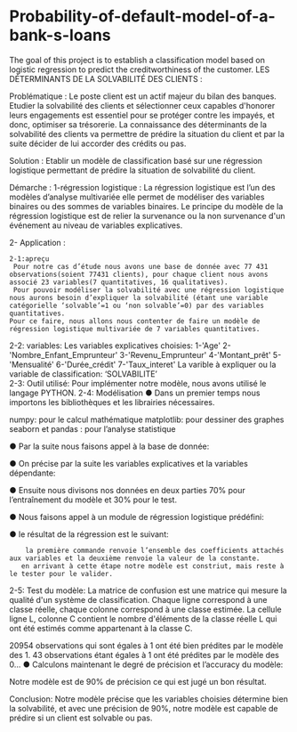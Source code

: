 # Probability-of-default-model-of-a-bank-s-loans
The goal of this project is to establish a classification model based on logistic regression to predict the creditworthiness of the customer.
LES DÉTERMINANTS DE LA SOLVABILITÉ DES CLIENTS :
 
Problématique :
 	Le poste client est un actif majeur du bilan des banques. Etudier la solvabilité des clients et sélectionner ceux capables d'honorer leurs engagements est essentiel pour se protéger contre les impayés, et donc, optimiser sa trésorerie.
 	La connaissance des déterminants de la solvabilité des clients va permettre de prédire la situation du client et par la suite décider de lui accorder des crédits ou pas.

Solution :
 	Etablir un modèle de classification basé sur une régression logistique permettant de prédire la situation de solvabilité du client.

Démarche :
1-régression logistique :
 	La régression logistique est l’un des modèles d’analyse multivariée elle permet de modéliser des variables binaires ou des sommes de variables binaires. 
	Le principe du modèle de la régression logistique est de relier la survenance ou la non survenance d'un événement au niveau de variables explicatives. 
 
2- Application :

    2-1:apreçu
     Pour notre cas d’étude nous avons une base de donnée avec 77 431 observations(soient 77431 clients), pour chaque client nous avons associé 23 variables(7 quantitatives, 16 qualitatives).
     Pour pouvoir modéliser la solvabilité avec une régression logistique nous aurons besoin d’expliquer la solvabilité (étant une variable catégorielle ‘solvable’=1 ou ‘non solvable’=0) par des variables quantitatives.
    Pour ce faire, nous allons nous contenter de faire un modèle de régression logistique multivariée de 7 variables quantitatives.
  2-2: variables:
        Les variables explicatives choisies:
1-'Age'
2-'Nombre_Enfant_Emprunteur'
3-'Revenu_Emprunteur'
4-'Montant_prêt'
5-'Mensualité'
6-'Durée_crédit'
7-'Taux_interet'
        La varible à expliquer ou la variable de classification:
‘SOLVABILITE’	
 2-3: Outil utilisé:
   Pour implémenter notre modèle, nous avons utilisé le langage PYTHON.
 2-4: Modélisation 
●	Dans un premier temps nous importons les bibliothèques et les librairies nécessaires.
 
numpy: pour le calcul mathématique
matplotlib: pour dessiner des graphes
seaborn et pandas : pour l’analyse statistique

●	Par la suite nous faisons appel à la base de donnée:
 
●	On précise par la suite les variables explicatives et la variables dépendante:
 
●	Ensuite nous divisons nos données en deux parties 70% pour 
l’entraînement du modèle et 30% pour le test.
 
●	Nous faisons appel à un module de régression logistique prédéfini:
 
●	le résultat de la régression est le suivant:
 
        la première commande renvoie l’ensemble des coefficients attachés aux variables et la deuxième renvoie la valeur de la constante.
       en arrivant à cette étape notre modèle est constriut, mais reste à le tester pour le valider.
2-5: Test du modèle:
La matrice de confusion est une matrice qui mesure la qualité d'un système de classification. Chaque ligne correspond à une classe réelle, chaque colonne correspond à une classe estimée. La cellule ligne L, colonne C contient le nombre d'éléments de la classe réelle L qui ont été estimés comme appartenant à la classe C.
 
20954 observations qui sont égales à 1 ont été bien prédites par le modèle des 1.
43 observations étant égales à 1 ont été prédites par le modèle des 0…
●	Calculons maintenant le degré de précision et l’accuracy du modèle:
 
Notre modèle est de 90% de précision ce qui est jugé un bon résultat.

Conclusion:
Notre modèle précise que les variables choisies détermine bien la solvabilité, et avec une précision de 90%, notre modèle est capable de prédire si un client est solvable ou pas.

